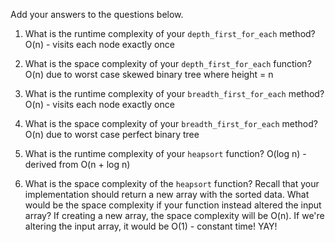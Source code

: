 Add your answers to the questions below.

1. What is the runtime complexity of your `depth_first_for_each` method? O(n) - visits each node exactly once

2. What is the space complexity of your `depth_first_for_each` function? O(n) due to worst case skewed binary tree where height = n

3. What is the runtime complexity of your `breadth_first_for_each` method? O(n) - visits each node exactly once

4. What is the space complexity of your `breadth_first_for_each` method? O(n) due to worst case perfect binary tree

5. What is the runtime complexity of your `heapsort` function? O(log n) - derived from O(n + log n)

6. What is the space complexity of the `heapsort` function? Recall that your implementation should return a new array with the sorted data. What would be the space complexity if your function instead altered the input array? If creating a new array, the space complexity will be O(n). If we're altering the input array, it would be O(1) - constant time! YAY!
